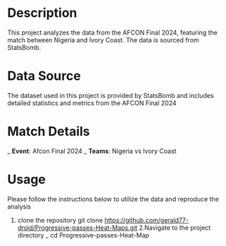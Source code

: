 # Description
This project analyzes the data from the AFCON Final 2024, featuring the match between Nigeria and Ivory Coast. The data is sourced from StatsBomb.

# Data Source
The dataset used in this project is provided by StatsBomb and includes detailed statistics and metrics from the AFCON Final 2024

# Match Details
_ **Event**: Afcon Final 2024
_ **Teams**: Nigeria vs Ivory Coast
# Usage
Please follow the instructions below to utilize the data and reproduce the analysis
1. clone the repository
git clone https://github.com/gerald77-droid/Progressive-passes-Heat-Maps.git
2.Navigate to the project directory
_ cd Progressive-passes-Heat-Map
